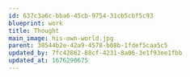 ```yaml
---
id: 637c3a6c-bba6-45cb-9754-31cb5cbf5c93
blueprint: work
title: Thought
main_image: his-own-world.jpg
parent: 38544b2e-42a9-4578-b08b-1fdef5caa5c5
updated_by: 7fc42862-88cf-4231-8a06-3e1f93ee1fbb
updated_at: 1676290675
---
```

